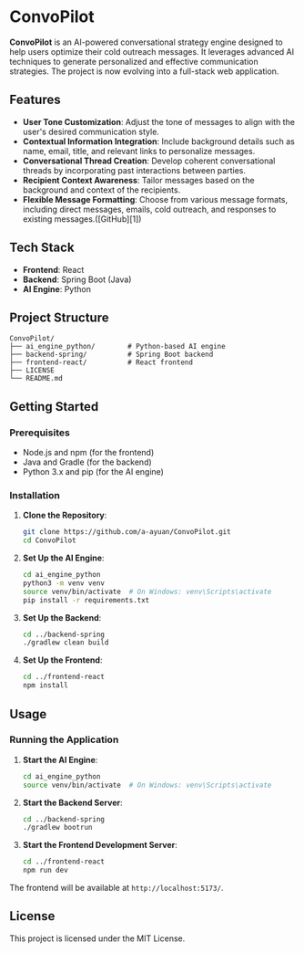 # ConvoPilot

**ConvoPilot** is an AI-powered conversational strategy engine designed to help users optimize their cold outreach messages. It leverages advanced AI techniques to generate personalized and effective communication strategies. The project is now evolving into a full-stack web application.

## Features

* **User Tone Customization**: Adjust the tone of messages to align with the user's desired communication style.
* **Contextual Information Integration**: Include background details such as name, email, title, and relevant links to personalize messages.
* **Conversational Thread Creation**: Develop coherent conversational threads by incorporating past interactions between parties.
* **Recipient Context Awareness**: Tailor messages based on the background and context of the recipients.
* **Flexible Message Formatting**: Choose from various message formats, including direct messages, emails, cold outreach, and responses to existing messages.([GitHub][1])

## Tech Stack

* **Frontend**: React
* **Backend**: Spring Boot (Java)
* **AI Engine**: Python

## Project Structure

```
ConvoPilot/
├── ai_engine_python/        # Python-based AI engine
├── backend-spring/          # Spring Boot backend
├── frontend-react/          # React frontend
├── LICENSE
└── README.md
```

## Getting Started

### Prerequisites

* Node.js and npm (for the frontend)
* Java and Gradle (for the backend)
* Python 3.x and pip (for the AI engine)

### Installation

1. **Clone the Repository**:

   ```bash
   git clone https://github.com/a-ayuan/ConvoPilot.git
   cd ConvoPilot
   ```

2. **Set Up the AI Engine**:

   ```bash
   cd ai_engine_python
   python3 -m venv venv
   source venv/bin/activate  # On Windows: venv\Scripts\activate
   pip install -r requirements.txt
   ```

3. **Set Up the Backend**:

   ```bash
   cd ../backend-spring
   ./gradlew clean build
   ```

4. **Set Up the Frontend**:

   ```bash
   cd ../frontend-react
   npm install
   ```

## Usage

### Running the Application

1. **Start the AI Engine**:

   ```bash
   cd ai_engine_python
   source venv/bin/activate  # On Windows: venv\Scripts\activate
   ```

2. **Start the Backend Server**:

   ```bash
   cd ../backend-spring
   ./gradlew bootrun
   ```

3. **Start the Frontend Development Server**:

   ```bash
   cd ../frontend-react
   npm run dev
   ```

The frontend will be available at `http://localhost:5173/`.

## License

This project is licensed under the MIT License.
